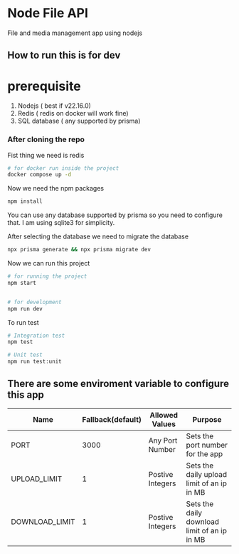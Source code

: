 # Node File API

File and media management app using nodejs

## How to run this is for dev

# prerequisite
1. Nodejs ( best if v22.16.0)
2. Redis ( redis on docker will work fine)
3. SQL database ( any supported by prisma)

### After cloning the repo

Fist thing we need is redis
```bash
# for docker run inside the project
docker compose up -d
```
Now we need the npm packages
```bash
npm install
```

You can use any database supported by prisma so you need to configure that.
I am using sqlite3 for simplicity.

After selecting the database we need to migrate the database
```bash
npx prisma generate && npx prisma migrate dev   
```

Now we can run this project 
```bash 
# for running the project
npm start 


# for development 
npm run dev 
```

To run test
```bash 
# Integration test
npm test

# Unit test
npm run test:unit

```

## There are some enviroment variable to configure this app

| Name | Fallback(default) | Allowed Values | Purpose |
|------|-------------------|---------------|---------|
| PORT | 3000 | Any Port Number | Sets the port number for the app |
| UPLOAD_LIMIT | 1 | Postive Integers | Sets the daily upload limit of an ip in MB |
| DOWNLOAD_LIMIT | 1 | Postive Integers | Sets the daily download limit of an ip in MB |

